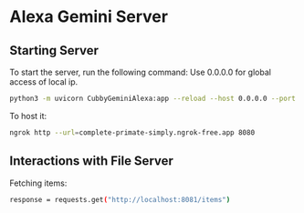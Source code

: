 # Alexa Gemini Server

## Starting Server

To start the server, run the following command:
Use 0.0.0.0 for global access of local ip.

```bash
python3 -m uvicorn CubbyGeminiAlexa:app --reload --host 0.0.0.0 --port 8080
```

To host it:

```bash
ngrok http --url=complete-primate-simply.ngrok-free.app 8080
```

## Interactions with File Server

Fetching items:
```bash
response = requests.get("http://localhost:8081/items")
```